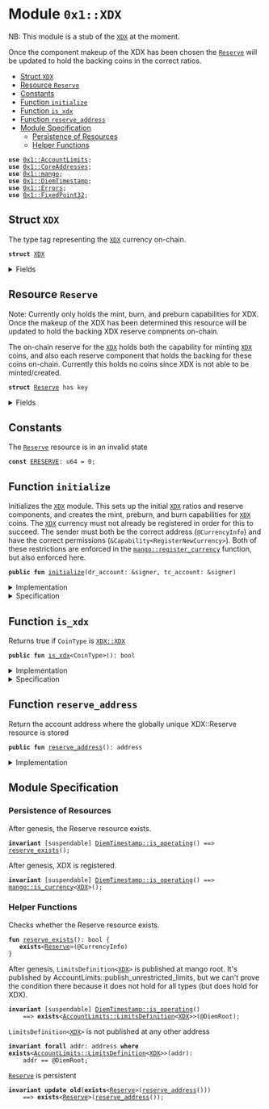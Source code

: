 
<a name="0x1_XDX"></a>

# Module `0x1::XDX`

NB: This module is a stub of the <code><a href="XDX.md#0x1_XDX">XDX</a></code> at the moment.

Once the component makeup of the XDX has been chosen the
<code><a href="XDX.md#0x1_XDX_Reserve">Reserve</a></code> will be updated to hold the backing coins in the correct ratios.


-  [Struct `XDX`](#0x1_XDX_XDX)
-  [Resource `Reserve`](#0x1_XDX_Reserve)
-  [Constants](#@Constants_0)
-  [Function `initialize`](#0x1_XDX_initialize)
-  [Function `is_xdx`](#0x1_XDX_is_xdx)
-  [Function `reserve_address`](#0x1_XDX_reserve_address)
-  [Module Specification](#@Module_Specification_1)
    -  [Persistence of Resources](#@Persistence_of_Resources_2)
    -  [Helper Functions](#@Helper_Functions_3)


<pre><code><b>use</b> <a href="AccountLimits.md#0x1_AccountLimits">0x1::AccountLimits</a>;
<b>use</b> <a href="CoreAddresses.md#0x1_CoreAddresses">0x1::CoreAddresses</a>;
<b>use</b> <a href="mango.md#0x1_Diem">0x1::mango</a>;
<b>use</b> <a href="DiemTimestamp.md#0x1_DiemTimestamp">0x1::DiemTimestamp</a>;
<b>use</b> <a href="../../../../../../move-stdlib/docs/Errors.md#0x1_Errors">0x1::Errors</a>;
<b>use</b> <a href="../../../../../../move-stdlib/docs/FixedPoint32.md#0x1_FixedPoint32">0x1::FixedPoint32</a>;
</code></pre>



<a name="0x1_XDX_XDX"></a>

## Struct `XDX`

The type tag representing the <code><a href="XDX.md#0x1_XDX">XDX</a></code> currency on-chain.


<pre><code><b>struct</b> <a href="XDX.md#0x1_XDX">XDX</a>
</code></pre>



<details>
<summary>Fields</summary>


<dl>
<dt>
<code>dummy_field: bool</code>
</dt>
<dd>

</dd>
</dl>


</details>

<a name="0x1_XDX_Reserve"></a>

## Resource `Reserve`

Note: Currently only holds the mint, burn, and preburn capabilities for
XDX. Once the makeup of the XDX has been determined this resource will
be updated to hold the backing XDX reserve compnents on-chain.

The on-chain reserve for the <code><a href="XDX.md#0x1_XDX">XDX</a></code> holds both the capability for minting <code><a href="XDX.md#0x1_XDX">XDX</a></code>
coins, and also each reserve component that holds the backing for these coins on-chain.
Currently this holds no coins since XDX is not able to be minted/created.


<pre><code><b>struct</b> <a href="XDX.md#0x1_XDX_Reserve">Reserve</a> has key
</code></pre>



<details>
<summary>Fields</summary>


<dl>
<dt>
<code>mint_cap: <a href="mango.md#0x1_Diem_MintCapability">mango::MintCapability</a>&lt;<a href="XDX.md#0x1_XDX_XDX">XDX::XDX</a>&gt;</code>
</dt>
<dd>
 The mint capability allowing minting of <code><a href="XDX.md#0x1_XDX">XDX</a></code> coins.
</dd>
<dt>
<code>burn_cap: <a href="mango.md#0x1_Diem_BurnCapability">mango::BurnCapability</a>&lt;<a href="XDX.md#0x1_XDX_XDX">XDX::XDX</a>&gt;</code>
</dt>
<dd>
 The burn capability for <code><a href="XDX.md#0x1_XDX">XDX</a></code> coins. This is used for the unpacking
 of <code><a href="XDX.md#0x1_XDX">XDX</a></code> coins into the underlying backing currencies.
</dd>
<dt>
<code>preburn_cap: <a href="mango.md#0x1_Diem_Preburn">mango::Preburn</a>&lt;<a href="XDX.md#0x1_XDX_XDX">XDX::XDX</a>&gt;</code>
</dt>
<dd>
 The preburn for <code><a href="XDX.md#0x1_XDX">XDX</a></code>. This is an administrative field since we
 need to alway preburn before we burn.
</dd>
</dl>


</details>

<a name="@Constants_0"></a>

## Constants


<a name="0x1_XDX_ERESERVE"></a>

The <code><a href="XDX.md#0x1_XDX_Reserve">Reserve</a></code> resource is in an invalid state


<pre><code><b>const</b> <a href="XDX.md#0x1_XDX_ERESERVE">ERESERVE</a>: u64 = 0;
</code></pre>



<a name="0x1_XDX_initialize"></a>

## Function `initialize`

Initializes the <code><a href="XDX.md#0x1_XDX">XDX</a></code> module. This sets up the initial <code><a href="XDX.md#0x1_XDX">XDX</a></code> ratios and
reserve components, and creates the mint, preburn, and burn
capabilities for <code><a href="XDX.md#0x1_XDX">XDX</a></code> coins. The <code><a href="XDX.md#0x1_XDX">XDX</a></code> currency must not already be
registered in order for this to succeed. The sender must both be the
correct address (<code>@CurrencyInfo</code>) and have the
correct permissions (<code>&Capability&lt;RegisterNewCurrency&gt;</code>). Both of these
restrictions are enforced in the <code><a href="mango.md#0x1_Diem_register_currency">mango::register_currency</a></code> function, but also enforced here.


<pre><code><b>public</b> <b>fun</b> <a href="XDX.md#0x1_XDX_initialize">initialize</a>(dr_account: &signer, tc_account: &signer)
</code></pre>



<details>
<summary>Implementation</summary>


<pre><code><b>public</b> <b>fun</b> <a href="XDX.md#0x1_XDX_initialize">initialize</a>(
    dr_account: &signer,
    tc_account: &signer,
) {
    <a href="DiemTimestamp.md#0x1_DiemTimestamp_assert_genesis">DiemTimestamp::assert_genesis</a>();
    // Operational constraint
    <a href="CoreAddresses.md#0x1_CoreAddresses_assert_currency_info">CoreAddresses::assert_currency_info</a>(dr_account);
    // <a href="XDX.md#0x1_XDX_Reserve">Reserve</a> must not exist.
    <b>assert</b>(!<b>exists</b>&lt;<a href="XDX.md#0x1_XDX_Reserve">Reserve</a>&gt;(@DiemRoot), <a href="../../../../../../move-stdlib/docs/Errors.md#0x1_Errors_already_published">Errors::already_published</a>(<a href="XDX.md#0x1_XDX_ERESERVE">ERESERVE</a>));
    <b>let</b> (mint_cap, burn_cap) = <a href="mango.md#0x1_Diem_register_currency">mango::register_currency</a>&lt;<a href="XDX.md#0x1_XDX">XDX</a>&gt;(
        dr_account,
        <a href="../../../../../../move-stdlib/docs/FixedPoint32.md#0x1_FixedPoint32_create_from_rational">FixedPoint32::create_from_rational</a>(1, 1), // exchange rate <b>to</b> <a href="XDX.md#0x1_XDX">XDX</a>
        <b>true</b>,    // is_synthetic
        1000000, // scaling_factor = 10^6
        1000,    // fractional_part = 10^3
        b"<a href="XDX.md#0x1_XDX">XDX</a>"
    );
    // <a href="XDX.md#0x1_XDX">XDX</a> cannot be minted.
    <a href="mango.md#0x1_Diem_update_minting_ability">mango::update_minting_ability</a>&lt;<a href="XDX.md#0x1_XDX">XDX</a>&gt;(tc_account, <b>false</b>);
    <a href="AccountLimits.md#0x1_AccountLimits_publish_unrestricted_limits">AccountLimits::publish_unrestricted_limits</a>&lt;<a href="XDX.md#0x1_XDX">XDX</a>&gt;(dr_account);
    <b>let</b> preburn_cap = <a href="mango.md#0x1_Diem_create_preburn">mango::create_preburn</a>&lt;<a href="XDX.md#0x1_XDX">XDX</a>&gt;(tc_account);
    move_to(dr_account, <a href="XDX.md#0x1_XDX_Reserve">Reserve</a> { mint_cap, burn_cap, preburn_cap });
}
</code></pre>



</details>

<details>
<summary>Specification</summary>



<pre><code><b>include</b> <a href="CoreAddresses.md#0x1_CoreAddresses_AbortsIfNotCurrencyInfo">CoreAddresses::AbortsIfNotCurrencyInfo</a>{account: dr_account};
<b>aborts_if</b> <b>exists</b>&lt;<a href="XDX.md#0x1_XDX_Reserve">Reserve</a>&gt;(@DiemRoot) <b>with</b> <a href="../../../../../../move-stdlib/docs/Errors.md#0x1_Errors_ALREADY_PUBLISHED">Errors::ALREADY_PUBLISHED</a>;
<b>include</b> <a href="mango.md#0x1_Diem_RegisterCurrencyAbortsIf">mango::RegisterCurrencyAbortsIf</a>&lt;<a href="XDX.md#0x1_XDX">XDX</a>&gt;{
    currency_code: b"<a href="XDX.md#0x1_XDX">XDX</a>",
    scaling_factor: 1000000
};
<b>include</b> <a href="AccountLimits.md#0x1_AccountLimits_PublishUnrestrictedLimitsAbortsIf">AccountLimits::PublishUnrestrictedLimitsAbortsIf</a>&lt;<a href="XDX.md#0x1_XDX">XDX</a>&gt;{publish_account: dr_account};
<b>include</b> <a href="mango.md#0x1_Diem_RegisterCurrencyEnsures">mango::RegisterCurrencyEnsures</a>&lt;<a href="XDX.md#0x1_XDX">XDX</a>&gt;;
<b>include</b> <a href="mango.md#0x1_Diem_UpdateMintingAbilityEnsures">mango::UpdateMintingAbilityEnsures</a>&lt;<a href="XDX.md#0x1_XDX">XDX</a>&gt;{can_mint: <b>false</b>};
<b>include</b> <a href="AccountLimits.md#0x1_AccountLimits_PublishUnrestrictedLimitsEnsures">AccountLimits::PublishUnrestrictedLimitsEnsures</a>&lt;<a href="XDX.md#0x1_XDX">XDX</a>&gt;{publish_account: dr_account};
<b>ensures</b> <b>exists</b>&lt;<a href="XDX.md#0x1_XDX_Reserve">Reserve</a>&gt;(@DiemRoot);
</code></pre>


Registering XDX can only be done in genesis.


<pre><code><b>include</b> <a href="DiemTimestamp.md#0x1_DiemTimestamp_AbortsIfNotGenesis">DiemTimestamp::AbortsIfNotGenesis</a>;
</code></pre>


Only the DiemRoot account can register a new currency [[H8]][PERMISSION].


<pre><code><b>include</b> <a href="Roles.md#0x1_Roles_AbortsIfNotDiemRoot">Roles::AbortsIfNotDiemRoot</a>{account: dr_account};
</code></pre>


Only the TreasuryCompliance role can update the <code>can_mint</code> field of CurrencyInfo [[H2]][PERMISSION].
Moreover, only the TreasuryCompliance role can create Preburn.


<pre><code><b>include</b> <a href="Roles.md#0x1_Roles_AbortsIfNotTreasuryCompliance">Roles::AbortsIfNotTreasuryCompliance</a>{account: tc_account};
</code></pre>



</details>

<a name="0x1_XDX_is_xdx"></a>

## Function `is_xdx`

Returns true if <code>CoinType</code> is <code><a href="XDX.md#0x1_XDX_XDX">XDX::XDX</a></code>


<pre><code><b>public</b> <b>fun</b> <a href="XDX.md#0x1_XDX_is_xdx">is_xdx</a>&lt;CoinType&gt;(): bool
</code></pre>



<details>
<summary>Implementation</summary>


<pre><code><b>public</b> <b>fun</b> <a href="XDX.md#0x1_XDX_is_xdx">is_xdx</a>&lt;CoinType&gt;(): bool {
    <a href="mango.md#0x1_Diem_is_currency">mango::is_currency</a>&lt;CoinType&gt;() &&
        <a href="mango.md#0x1_Diem_currency_code">mango::currency_code</a>&lt;CoinType&gt;() == <a href="mango.md#0x1_Diem_currency_code">mango::currency_code</a>&lt;<a href="XDX.md#0x1_XDX">XDX</a>&gt;()
}
</code></pre>



</details>

<details>
<summary>Specification</summary>



<pre><code><b>pragma</b> opaque;
<b>include</b> <a href="mango.md#0x1_Diem_spec_is_currency">mango::spec_is_currency</a>&lt;CoinType&gt;() ==&gt; <a href="mango.md#0x1_Diem_AbortsIfNoCurrency">mango::AbortsIfNoCurrency</a>&lt;<a href="XDX.md#0x1_XDX">XDX</a>&gt;;
<b>ensures</b> result == <a href="XDX.md#0x1_XDX_spec_is_xdx">spec_is_xdx</a>&lt;CoinType&gt;();
</code></pre>




<a name="0x1_XDX_spec_is_xdx"></a>


<pre><code><b>fun</b> <a href="XDX.md#0x1_XDX_spec_is_xdx">spec_is_xdx</a>&lt;CoinType&gt;(): bool {
   <a href="mango.md#0x1_Diem_spec_is_currency">mango::spec_is_currency</a>&lt;CoinType&gt;() && <a href="mango.md#0x1_Diem_spec_is_currency">mango::spec_is_currency</a>&lt;<a href="XDX.md#0x1_XDX">XDX</a>&gt;() &&
       (<a href="mango.md#0x1_Diem_spec_currency_code">mango::spec_currency_code</a>&lt;CoinType&gt;() == <a href="mango.md#0x1_Diem_spec_currency_code">mango::spec_currency_code</a>&lt;<a href="XDX.md#0x1_XDX">XDX</a>&gt;())
}
</code></pre>



</details>

<a name="0x1_XDX_reserve_address"></a>

## Function `reserve_address`

Return the account address where the globally unique XDX::Reserve resource is stored


<pre><code><b>public</b> <b>fun</b> <a href="XDX.md#0x1_XDX_reserve_address">reserve_address</a>(): address
</code></pre>



<details>
<summary>Implementation</summary>


<pre><code><b>public</b> <b>fun</b> <a href="XDX.md#0x1_XDX_reserve_address">reserve_address</a>(): address {
    @CurrencyInfo
}
</code></pre>



</details>

<a name="@Module_Specification_1"></a>

## Module Specification



<a name="@Persistence_of_Resources_2"></a>

### Persistence of Resources


After genesis, the Reserve resource exists.


<pre><code><b>invariant</b> [suspendable] <a href="DiemTimestamp.md#0x1_DiemTimestamp_is_operating">DiemTimestamp::is_operating</a>() ==&gt; <a href="XDX.md#0x1_XDX_reserve_exists">reserve_exists</a>();
</code></pre>


After genesis, XDX is registered.


<pre><code><b>invariant</b> [suspendable] <a href="DiemTimestamp.md#0x1_DiemTimestamp_is_operating">DiemTimestamp::is_operating</a>() ==&gt; <a href="mango.md#0x1_Diem_is_currency">mango::is_currency</a>&lt;<a href="XDX.md#0x1_XDX">XDX</a>&gt;();
</code></pre>



<a name="@Helper_Functions_3"></a>

### Helper Functions


Checks whether the Reserve resource exists.


<a name="0x1_XDX_reserve_exists"></a>


<pre><code><b>fun</b> <a href="XDX.md#0x1_XDX_reserve_exists">reserve_exists</a>(): bool {
   <b>exists</b>&lt;<a href="XDX.md#0x1_XDX_Reserve">Reserve</a>&gt;(@CurrencyInfo)
}
</code></pre>


After genesis, <code>LimitsDefinition&lt;<a href="XDX.md#0x1_XDX">XDX</a>&gt;</code> is published at mango root. It's published by
AccountLimits::publish_unrestricted_limits, but we can't prove the condition there because
it does not hold for all types (but does hold for XDX).


<pre><code><b>invariant</b> [suspendable] <a href="DiemTimestamp.md#0x1_DiemTimestamp_is_operating">DiemTimestamp::is_operating</a>()
    ==&gt; <b>exists</b>&lt;<a href="AccountLimits.md#0x1_AccountLimits_LimitsDefinition">AccountLimits::LimitsDefinition</a>&lt;<a href="XDX.md#0x1_XDX">XDX</a>&gt;&gt;(@DiemRoot);
</code></pre>


<code>LimitsDefinition&lt;<a href="XDX.md#0x1_XDX">XDX</a>&gt;</code> is not published at any other address


<pre><code><b>invariant</b> <b>forall</b> addr: address <b>where</b> <b>exists</b>&lt;<a href="AccountLimits.md#0x1_AccountLimits_LimitsDefinition">AccountLimits::LimitsDefinition</a>&lt;<a href="XDX.md#0x1_XDX">XDX</a>&gt;&gt;(addr):
    addr == @DiemRoot;
</code></pre>


<code><a href="XDX.md#0x1_XDX_Reserve">Reserve</a></code> is persistent


<pre><code><b>invariant</b> <b>update</b> <b>old</b>(<b>exists</b>&lt;<a href="XDX.md#0x1_XDX_Reserve">Reserve</a>&gt;(<a href="XDX.md#0x1_XDX_reserve_address">reserve_address</a>()))
    ==&gt; <b>exists</b>&lt;<a href="XDX.md#0x1_XDX_Reserve">Reserve</a>&gt;(<a href="XDX.md#0x1_XDX_reserve_address">reserve_address</a>());
</code></pre>


[//]: # ("File containing references which can be used from documentation")
[ACCESS_CONTROL]: https://github.com/mango/dip/blob/main/dips/dip-2.md
[ROLE]: https://github.com/mango/dip/blob/main/dips/dip-2.md#roles
[PERMISSION]: https://github.com/mango/dip/blob/main/dips/dip-2.md#permissions
